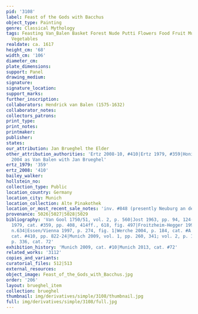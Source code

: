 ```yaml
---
pid: '3108'
label: Feast of the Gods with Bacchus
object_type: Painting
genre: Classical Mythology
tags: Feasting Van_Balen Basket Forest Nude Putti Flowers Food Fruit Musical_instruments
  Vegetables
realdate: ca. 1617
height_cm: '68'
width_cm: '106'
diameter_cm: 
plate_dimensions: 
support: Panel
drawing_medium: 
signature: 
signature_location: 
support_marks: 
further_inscription: 
collaborators: Hendrick van Balen (1575-1632)
collaborator_notes: 
collectors_patrons: 
print_type: 
print_notes: 
printmaker: 
publisher: 
states: 
our_attribution: Jan Brueghel the Elder
other_attribution_authorities: 'Ertz 2008-10, #410|Ertz 1979, #359|Honig database|Werche
  2004 as Van Balen with Jan Brueghel'
ertz_1979: '359'
ertz_2008: '410'
bailey_walker: 
hollstein_no: 
collection_type: Public
location_country: Germany
location_city: Munich
location_collection: Alte Pinakothek
location_or_most_recent_sale_notes: 'inv. #848 (presently Neuburg an der Donau, Staatsgalerie)'
provenance: 5026|5027|5028|5029
bibliography: 'Van Gool 1750/51, vol. 2, p. 560|Jost 1963, pp. 94, 124-25, fig. 27|Ertz
  1979, cat. #359, pp. 408, 414ff., 618, fig. 497|Froitzheim-Hegger 1993, pp. 176-83,
  n.634|Essen/Vienna 1997, p. 274, fig. 1|Werche 2004, p. 184, cat. #A.120|Ertz 2008-10,
  cat. #410, pp. 822-24|Munich 2009, vol. 1, pp. 260, 341; vol. 2, p. 170|Munich 2013,
  p. 336, cat. 72'
exhibition_history: 'Munich 2009, cat. #10|Munich 2013, cat. #72'
related_works: '3112'
copies_and_variants: 
curatorial_files: 512|513
external_resources: 
object_image: Feast_of_the_Gods_with_Bacchus.jpg
order: '206'
layout: brueghel_item
collection: brueghel
thumbnail: img/derivatives/simple/3108/thumbnail.jpg
full: img/derivatives/simple/3108/full.jpg
---
```

